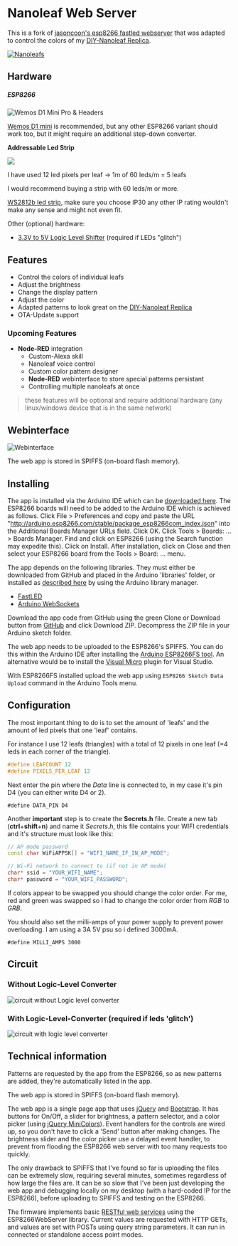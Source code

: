 Nanoleaf Web Server
=========

This is a fork of [jasoncoon's esp8266 fastled webserver](https://github.com/jasoncoon/esp8266-fastled-webserver) that was adapted to control the colors of my  [DIY-Nanoleaf Replica](https://www.thingiverse.com/thing:3354082).

[![Nanoleafs](https://github.com/NimmLor/esp8266-fastled-webserver/blob/master/gallery/rgb_preview2.gif?raw=true)](https://www.thingiverse.com/thing:3354082)

Hardware
--------

##### ESP8266

![Wemos D1 Mini Pro & Headers](https://ae01.alicdn.com/kf/HTB1QYHzJKuSBuNjy1Xcq6AYjFXau/ESP8266-ESP-12-ESP12-WeMos-D1-Mini-Modul-Wemos-D1-Mini-WiFi-Entwicklung-Bord-Micro-USB.jpg)

[Wemos D1 mini](http://s.click.aliexpress.com/e/cBDdafPw) is recommended, but any other ESP8266 variant should work too, but it might require an additional step-down converter.



**Addressable Led Strip**

![](https://cdn.pixabay.com/photo/2017/02/27/11/36/digital-led-strip-lights-2103020_960_720.jpg)

I have used 12 led pixels per leaf → 1m of 60 leds/m = 5 leafs

I would recommend buying a strip with 60 leds/m or more.

[WS2812b led strip](http://s.click.aliexpress.com/e/SkQFQqc), make sure you choose IP30 any other IP rating wouldn't make any sense and might not even fit.



Other (optional) hardware:

* [3.3V to 5V Logic Level Shifter](http://s.click.aliexpress.com/e/buDr0PT2) (required if LEDs "glitch")

Features
--------
* Control the colors of individual leafs
* Adjust the brightness
* Change the display pattern
* Adjust the color
* Adapted patterns to look great on the [DIY-Nanoleaf Replica](https://www.thingiverse.com/thing:3354082)
* OTA-Update support



### Upcoming Features

- **Node-RED** integration
  - Custom-Alexa skill
  - Nanoleaf voice control
  - Custom color pattern designer
  - **Node-RED** webinterface to store special patterns persistant
  - Controlling multiple nanoleafs at once

>  these features will be optional and require additional hardware (any linux/windows device that is in the same network)

Webinterface
--------

![Webinterface](https://github.com/NimmLor/esp8266-fastled-webserver/blob/master/gallery/interface.jpg?raw=true)

The web app is stored in SPIFFS (on-board flash memory).

Installing
-----------
The app is installed via the Arduino IDE which can be [downloaded here](https://www.arduino.cc/en/main/software). The ESP8266 boards will need to be added to the Arduino IDE which is achieved as follows. Click File > Preferences and copy and paste the URL "http://arduino.esp8266.com/stable/package_esp8266com_index.json" into the Additional Boards Manager URLs field. Click OK. Click Tools > Boards: ... > Boards Manager. Find and click on ESP8266 (using the Search function may expedite this). Click on Install. After installation, click on Close and then select your ESP8266 board from the Tools > Board: ... menu.

The app depends on the following libraries. They must either be downloaded from GitHub and placed in the Arduino 'libraries' folder, or installed as [described here](https://www.arduino.cc/en/Guide/Libraries) by using the Arduino library manager.

* [FastLED](https://github.com/FastLED/FastLED)
* [Arduino WebSockets](https://github.com/Links2004/arduinoWebSockets)

Download the app code from GitHub using the green Clone or Download button from [GitHub](https://github.com/NimmLor/esp8266-fastled-webserver) and click Download ZIP. Decompress the ZIP file in your Arduino sketch folder.

The web app needs to be uploaded to the ESP8266's SPIFFS.  You can do this within the Arduino IDE after installing the [Arduino ESP8266FS tool](http://esp8266.github.io/Arduino/versions/2.3.0/doc/filesystem.html#uploading-files-to-file-system). An alternative would be to install the [Visual Micro](https://www.visualmicro.com/) plugin for Visual Studio.

With ESP8266FS installed upload the web app using `ESP8266 Sketch Data Upload` command in the Arduino Tools menu.

## Configuration

The most important thing to do is to set the amount of 'leafs' and the amount of led pixels that one 'leaf' contains.

For instance I use 12 leafs (triangles) with a total of 12 pixels in one leaf (=4 leds in each corner of the triangle).

```c++
#define LEAFCOUNT 12
#define PIXELS_PER_LEAF 12
```

Next enter the pin where the *Data* line is connected to, in my case it's pin D4 (you can either write D4 or 2).

`#define DATA_PIN D4`

Another **important** step is to create the **Secrets.h** file. Create a new tab (**ctrl**+**shift**+**n**) and name it *Secrets.h*, this file contains your WIFI credentials and it's structure must look like this:

``````c++
// AP mode password
const char WiFiAPPSK[] = "WIFI_NAME_IF_IN_AP_MODE";

// Wi-Fi network to connect to (if not in AP mode)
char* ssid = "YOUR_WIFI_NAME";
char* password = "YOUR_WIFI_PASSWORD";
``````

If colors appear to be swapped you should change the color order. For me, red and green was swapped so i had to change the color order from *RGB* to *GRB*.

You should also set the milli-amps of your power supply to prevent power overloading. I am using a 3A 5V psu so i defined 3000mA.

`#define MILLI_AMPS 3000`



## Circuit

### Without Logic-Level Converter

![circuit without Logic level converter](https://github.com/NimmLor/esp8266-fastled-webserver/blob/master/gallery/circuit.jpg?raw=true)



### With Logic-Level-Converter (required if leds 'glitch')

![circuit with logic level converter](https://github.com/NimmLor/esp8266-fastled-webserver/blob/master/gallery/circuit_logic_level_Steckplatine.jpg?raw=true)



Technical information
-----------------

Patterns are requested by the app from the ESP8266, so as new patterns are added, they're automatically listed in the app.

The web app is stored in SPIFFS (on-board flash memory).

The web app is a single page app that uses [jQuery](https://jquery.com) and [Bootstrap](http://getbootstrap.com).  It has buttons for On/Off, a slider for brightness, a pattern selector, and a color picker (using [jQuery MiniColors](http://labs.abeautifulsite.net/jquery-minicolors)).  Event handlers for the controls are wired up, so you don't have to click a 'Send' button after making changes.  The brightness slider and the color picker use a delayed event handler, to prevent from flooding the ESP8266 web server with too many requests too quickly.

The only drawback to SPIFFS that I've found so far is uploading the files can be extremely slow, requiring several minutes, sometimes regardless of how large the files are.  It can be so slow that I've been just developing the web app and debugging locally on my desktop (with a hard-coded IP for the ESP8266), before uploading to SPIFFS and testing on the ESP8266.



The firmware implements basic [RESTful web services](https://en.wikipedia.org/wiki/Representational_state_transfer) using the ESP8266WebServer library.  Current values are requested with HTTP GETs, and values are set with POSTs using query string parameters.  It can run in connected or standalone access point modes.
